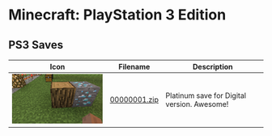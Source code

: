 # Minecraft: PlayStation 3 Edition

## PS3 Saves

| Icon | Filename | Description |
|------|----------|-------------|
| ![Minecraft: PlayStation 3 Edition](ICON0.PNG) | [00000001.zip](00000001.zip) | Platinum save for Digital version. Awesome! |
